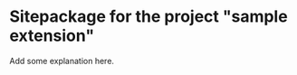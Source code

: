 Sitepackage for the project "sample extension"
==============================================================

Add some explanation here.
